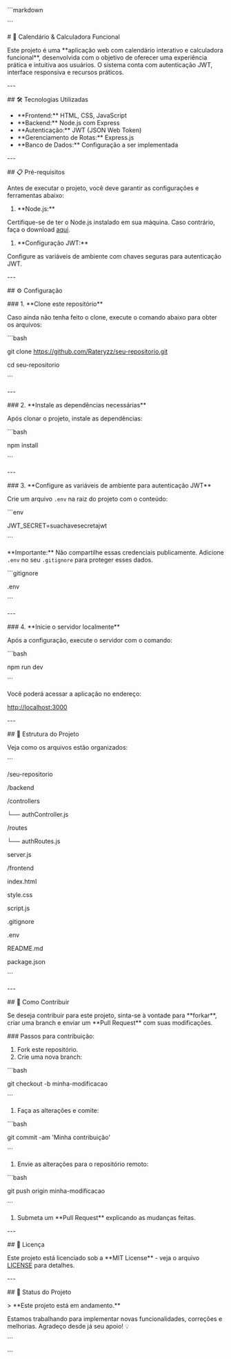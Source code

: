 \```markdown

\```

\# 🚀 Calendário & Calculadora Funcional

Este projeto é uma \*\*aplicação web com calendário interativo e calculadora funcional\*\*, desenvolvida com o objetivo de oferecer uma experiência prática e intuitiva aos usuários. O sistema conta com autenticação JWT, interface responsiva e recursos práticos.

\---

\## 🛠️ Tecnologias Utilizadas

- \*\*Frontend:\*\* HTML, CSS, JavaScript
- \*\*Backend:\*\* Node.js com Express
- \*\*Autenticação:\*\* JWT (JSON Web Token)
- \*\*Gerenciamento de Rotas:\*\* Express.js
- \*\*Banco de Dados:\*\* Configuração a ser implementada

\---

\## 📋 Pré-requisitos

Antes de executar o projeto, você deve garantir as configurações e ferramentas abaixo:

1. \*\*Node.js:\*\*

Certifique-se de ter o Node.js instalado em sua máquina. Caso contrário, faça o download [aqui](https://nodejs.org/).

1. \*\*Configuração JWT:\*\*

Configure as variáveis de ambiente com chaves seguras para autenticação JWT.

\---

\## ⚙️ Configuração

\### 1. \*\*Clone este repositório\*\*

Caso ainda não tenha feito o clone, execute o comando abaixo para obter os arquivos:

\```bash

git clone https://github.com/Rateryzz/seu-repositorio.git

cd seu-repositorio

\```

\---

\### 2. \*\*Instale as dependências necessárias\*\*

Após clonar o projeto, instale as dependências:

\```bash

npm install

\```

\---

\### 3. \*\*Configure as variáveis de ambiente para autenticação JWT\*\*

Crie um arquivo `.env` na raiz do projeto com o conteúdo:

\```env

JWT\_SECRET=suachavesecretajwt

\```

\*\*Importante:\*\* Não compartilhe essas credenciais publicamente. Adicione `.env` no seu `.gitignore` para proteger esses dados.

\```gitignore

.env

\```

\---

\### 4. \*\*Inicie o servidor localmente\*\*

Após a configuração, execute o servidor com o comando:

\```bash

npm run dev

\```

Você poderá acessar a aplicação no endereço:

[http://localhost:3000](http://localhost:3000)

\---

\## 📂 Estrutura do Projeto

Veja como os arquivos estão organizados:

\```

/seu-repositorio

/backend

/controllers

└── authController.js

/routes

└── authRoutes.js

server.js

/frontend

index.html

style.css

script.js

.gitignore

.env

README.md

package.json

\```

\---

\## 🤝 Como Contribuir

Se deseja contribuir para este projeto, sinta-se à vontade para \*\*forkar\*\*, criar uma branch e enviar um \*\*Pull Request\*\* com suas modificações.

\### Passos para contribuição:

1. Fork este repositório.
1. Crie uma nova branch:

\```bash

git checkout -b minha-modificacao

\```

1. Faça as alterações e comite:

\```bash

git commit -am 'Minha contribuição'

\```

1. Envie as alterações para o repositório remoto:

\```bash

git push origin minha-modificacao

\```

1. Submeta um \*\*Pull Request\*\* explicando as mudanças feitas.

\---

\## 📝 Licença

Este projeto está licenciado sob a \*\*MIT License\*\* - veja o arquivo [LICENSE](LICENSE) para detalhes.

\---

\## 🚧 Status do Projeto

\> \*\*Este projeto está em andamento.\*\*

Estamos trabalhando para implementar novas funcionalidades, correções e melhorias. Agradeço desde já seu apoio! 💡

\```

\```
